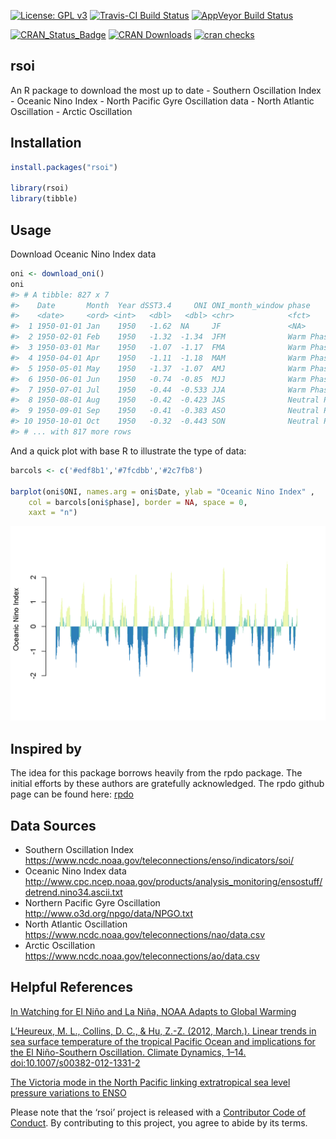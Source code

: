 
<!-- README.md is generated from README.Rmd. Please edit that file -->

[![License: GPL
v3](https://img.shields.io/badge/License-GPL%20v3-blue.svg)](https://www.gnu.org/licenses/gpl-3.0)
[![Travis-CI Build
Status](http://travis-ci.org/boshek/rsoi.svg?branch=master)](https://travis-ci.org/boshek/rsoi)
[![AppVeyor Build
Status](https://ci.appveyor.com/api/projects/status/github/boshek/rsoi?branch=master&svg=true)](https://ci.appveyor.com/project/boshek/rsoi)

[![CRAN\_Status\_Badge](https://www.r-pkg.org/badges/version/rsoi)](https://cran.r-project.org/package=rsoi)
[![CRAN
Downloads](https://cranlogs.r-pkg.org/badges/rsoi?color=brightgreen)](https://CRAN.R-project.org/package=rsoi)
[![cran
checks](https://cranchecks.info/badges/worst/rsoi)](https://cran.rstudio.com/web/checks/check_results_rsoi.html)

## rsoi

An R package to download the most up to date - Southern Oscillation
Index - Oceanic Nino Index - North Pacific Gyre Oscillation data - North
Atlantic Oscillation - Arctic Oscillation

## Installation

``` r
install.packages("rsoi")

library(rsoi)
library(tibble)
```

## Usage

Download Oceanic Nino Index data

``` r
oni <- download_oni()
oni
#> # A tibble: 827 x 7
#>    Date       Month  Year dSST3.4     ONI ONI_month_window phase           
#>    <date>     <ord> <int>   <dbl>   <dbl> <chr>            <fct>           
#>  1 1950-01-01 Jan    1950   -1.62  NA     JF               <NA>            
#>  2 1950-02-01 Feb    1950   -1.32  -1.34  JFM              Warm Phase/El N~
#>  3 1950-03-01 Mar    1950   -1.07  -1.17  FMA              Warm Phase/El N~
#>  4 1950-04-01 Apr    1950   -1.11  -1.18  MAM              Warm Phase/El N~
#>  5 1950-05-01 May    1950   -1.37  -1.07  AMJ              Warm Phase/El N~
#>  6 1950-06-01 Jun    1950   -0.74  -0.85  MJJ              Warm Phase/El N~
#>  7 1950-07-01 Jul    1950   -0.44  -0.533 JJA              Warm Phase/El N~
#>  8 1950-08-01 Aug    1950   -0.42  -0.423 JAS              Neutral Phase   
#>  9 1950-09-01 Sep    1950   -0.41  -0.383 ASO              Neutral Phase   
#> 10 1950-10-01 Oct    1950   -0.32  -0.443 SON              Neutral Phase   
#> # ... with 817 more rows
```

And a quick plot with base R to illustrate the type of data:

``` r
barcols <- c('#edf8b1','#7fcdbb','#2c7fb8')

barplot(oni$ONI, names.arg = oni$Date, ylab = "Oceanic Nino Index" , 
    col = barcols[oni$phase], border = NA, space = 0,
    xaxt = "n")
```

![](man/figures/plot-1.png)<!-- -->

## Inspired by

The idea for this package borrows heavily from the rpdo package. The
initial efforts by these authors are gratefully acknowledged. The rpdo
github page can be found here:
[rpdo](https://github.com/poissonconsulting/rpdo)

## Data Sources

  - Southern Oscillation Index
    <https://www.ncdc.noaa.gov/teleconnections/enso/indicators/soi/>
  - Oceanic Nino Index data
    <http://www.cpc.ncep.noaa.gov/products/analysis_monitoring/ensostuff/detrend.nino34.ascii.txt>
  - Northern Pacific Gyre Oscillation
    <http://www.o3d.org/npgo/data/NPGO.txt>
  - North Atlantic Oscillation
    <https://www.ncdc.noaa.gov/teleconnections/nao/data.csv>
  - Arctic Oscillation
    <https://www.ncdc.noaa.gov/teleconnections/ao/data.csv>

## Helpful References

[In Watching for El Niño and La Niña, NOAA Adapts to Global
Warming](https://www.climate.gov/news-features/understanding-climate/watching-el-ni%C3%B1o-and-la-ni%C3%B1a-noaa-adapts-global-warming)

[L’Heureux, M. L., Collins, D. C., & Hu, Z.-Z. (2012, March.). Linear
trends in sea surface temperature of the tropical Pacific Ocean and
implications for the El Niño-Southern Oscillation. Climate
Dynamics, 1–14.
doi:10.1007/s00382-012-1331-2](https://link.springer.com/article/10.1007%2Fs00382-012-1331-2)

[The Victoria mode in the North Pacific linking extratropical sea level
pressure variations to
ENSO](http://onlinelibrary.wiley.com/doi/10.1002/2014JD022221/pdf)

Please note that the ‘rsoi’ project is released with a [Contributor Code
of Conduct](CODE_OF_CONDUCT.md). By contributing to this project, you
agree to abide by its terms.
